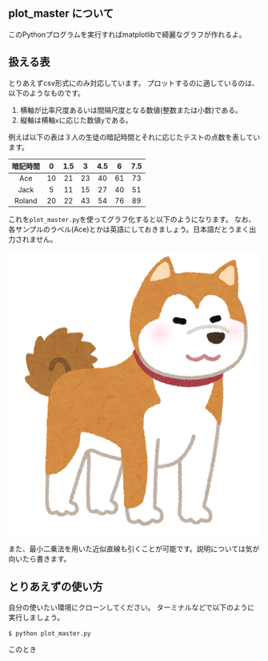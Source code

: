 ## plot_master について

このPythonプログラムを実行すればmatplotlibで綺麗なグラフが作れるよ。

## 扱える表
とりあえずcsv形式にのみ対応しています。
プロットするのに適しているのは、以下のようなものです。

1. 横軸が比率尺度あるいは間隔尺度となる数値(整数または小数)である。
2. 縦軸は横軸`x`に応じた数値`y`である。

例えば以下の表は３人の生徒の暗記時間とそれに応じたテストの点数を表しています。

|暗記時間|0|1.5|3|4.5|6|7.5|
|:---:|:---:|:---:|:---:|:---:|:---:|:---:|
|Ace|10|21|23|40|61|73|
|Jack|5|11|15|27|40|51|
|Roland|20|22|43|54|76|89|

これを`plot_master.py`を使ってグラフ化すると以下のようになります。
なお、各サンプルのラベル(Ace)とかは英語にしておきましょう。日本語だとうまく出力されません。

![サンプル](https://github.com/yoshitaku-jp/test_doc/blob/images/dog_akitainu.png)

また、最小二乗法を用いた近似直線も引くことが可能です。説明については気が向いたら書きます。

## とりあえずの使い方
自分の使いたい環境にクローンしてください。
ターミナルなどで以下のように実行しましょう。

```
$ python plot_master.py
```

このとき
